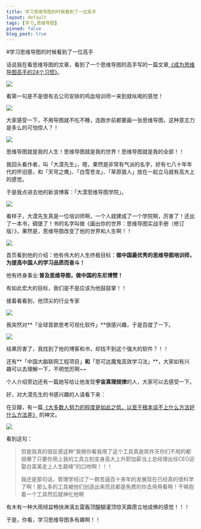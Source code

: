 ```yaml
---
title: 学习思维导图的时候看到了一位高手
layout: default
tags: [学习,思维导图]
pinned: false
blog_post: true
---
```



#学习思维导图的时候看到了一位高手

话说我在看思维导图的文章，看到了一个思维导图的高手写的一篇文章[《成为思维导图高手的24个习惯》](http://www.read.org.cn/html/364-thinking-leads-24-habits-of-pursuing-the-past-master.html)。

![](http://cnfeat.qiniudn.com/%E5%9B%BE%E5%83%8F_2014-03-11-000_031114_025717_PM.jpg)

看第一句是不是很有去公司安排的鸡血培训师一来到就吆喝的感觉！

![](http://cnfeat.qiniudn.com/%E5%9B%BE%E5%83%8F_2014-03-11-001_031114_025815_PM.jpg)

大家感受一下，不用导图就不吃不睡，连跑步前都要画一张思维导图，这种意志力是多么的可怕惊人？！

![](http://cnfeat.qiniudn.com/%E5%9B%BE%E5%83%8F_2014-03-11-002_031114_025915_PM.jpg)

思维导图就是我的人生！思维导图就是我的世界！思维导图就是我的全部！！

我回头看作者，叫「大漠先生」，嗯，果然是非常有气派的名字，好有七八十年年代的怀旧感，和「天穹之鹰」、「白雪苍龙」、「草原狼人」放在一起立马就有高大上的感觉。

于是我点进去他的新浪博客：「大漠思维导图学院」。

![](http://cnfeat.qiniudn.com/%E5%9B%BE%E5%83%8F%202014-03-11-000.png)

看样子，大漠先生真是一位培训师啊，一个人就建成了一个学院啊，厉害了！还出了一本书，碉堡了！书的名字叫做《画出你的世界：思维导图实战手册（修订版）》，果然是，思维导图改变了他的世界和人生啊！！

![](http://cnfeat.qiniudn.com/%E5%9B%BE%E5%83%8F%202014-03-11-0011.png)

首页看到他的介绍：他有伟大的人生终极目标：**做中国最优秀的思维导图培训师，为提高中国人的学习品质而奋斗！**

他有终身事业:**普及思维导图，做中国的东尼博赞！**

有如此宏大的目标，我们是不是应该为他鼓鼓掌！！

接着看看到，他顶尖的行业专家

![](http://cnfeat.qiniudn.com/%E5%9B%BE%E5%83%8F%202014-03-11-001.png)

我突然对**「全球首款思考可视化软件」**很感兴趣，于是百度了一下。

![](http://cnfeat.qiniudn.com/%E5%9B%BE%E5%83%8F%202014-03-11-002.png)

结果厉害了，我找到了他的博客和书，却找不到这个强大的软件？！！

还有**「中国大脑联网工程项目」**和**「思可达魔鬼高效学习法」**，大家如有兴趣可以去理解一下，不明觉厉啊~~

个人介绍旁边还有一篇她写给让他发现**宇宙真理规律**的人，大家可以去感受一下。

好，对大漠先生的书感兴趣的人请看下来：

在豆瓣，有一篇[《大多数人努力的程度是如此之低，以至于根本谈不上什么方法好什么方法差》](http://book.douban.com/review/6575844/)
的神文。

![](http://cnfeat.qiniudn.com/%E5%9B%BE%E5%83%8F_2014-03-11-003_031114_034415_PM.jpg)

看到这句：

>但是我真的很反感这种“我擦你看我用了这个工具真是屌炸天你们不用的都弱爆了只要你用上我的工具立刻变身高大上升职加薪当上总经理出任CEO迎娶白富美走上人生巅峰”的口吻啊！！！ 
>
>我还是那句话，管理学经过了一群苦逼百十来年的发展现在已经真的很科学了啊！那么多的工具被他们创造出来而且都是免费的你去用用看啊！干嘛抱着一个工具然后就神化他啊

有木有一种大雨倾盆畅快淋漓五雷轰顶醍醐灌顶惊天霹雳立地成佛的感觉！！！

于是，你看，学习思维导图多有趣啊！！




